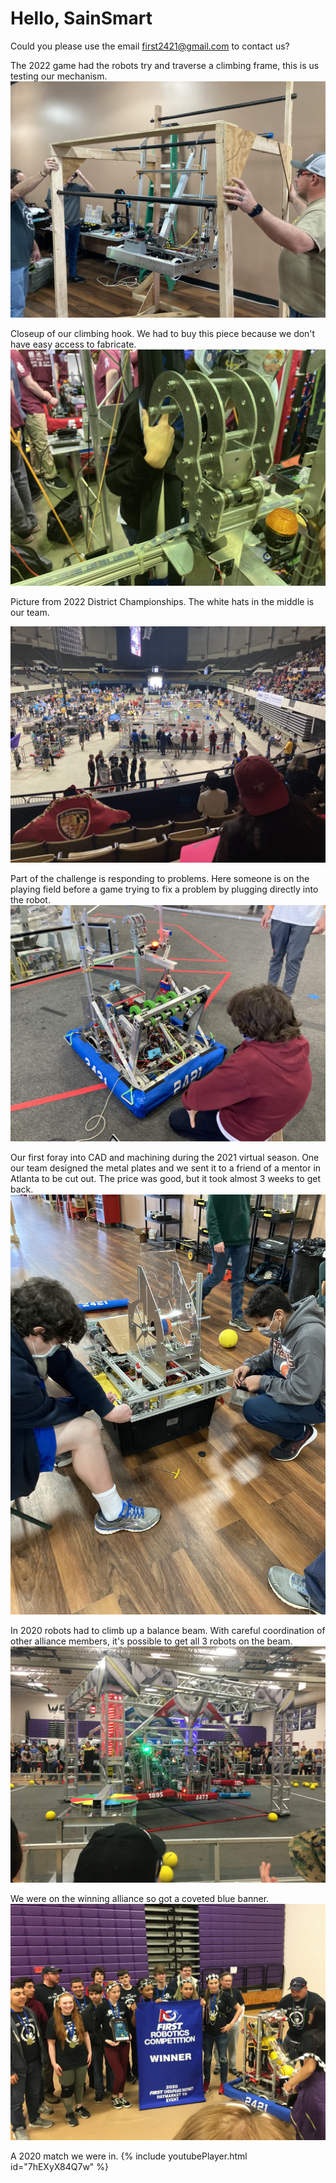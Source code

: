 # Hello, SainSmart

Could you please use the email first2421@gmail.com to contact us?

The 2022 game had the robots try and traverse a climbing frame, this is us testing our mechanism.
![Testing the climber](/images/pics/climbing_test.jpeg)

Closeup of our climbing hook. We had to buy this piece because we don't have easy access to fabricate.
![Climber Closeup](/images/pics/climber_close1.jpeg)

Picture from 2022 District Championships. The white hats in the middle is our team.

![District Championships](/images/pics/district1.jpeg)

Part of the challenge is responding to problems. Here someone is on the playing field before a game trying to fix a problem by plugging directly into the robot.
![Looking for problems](/images/pics/inspecting1.jpeg)

Our first foray into CAD and machining during the 2021 virtual season. One our team designed the metal plates and we sent it to a friend of a mentor in Atlanta to be cut out. The price was good, but it took almost 3 weeks to get back.
![Laser cut metal](/images/pics/lasercut1.jpeg)

In 2020 robots had to climb up a balance beam. With careful coordination of other alliance members, it's possible to get all 3 robots on the beam.
![Triple Climb 2020](/images/pics/tripleclimb1.JPG)

We were on the winning alliance so got a coveted blue banner.
![Tournament winners 2020](/images/pics/winners1.JPG)

A 2020 match we were in.
{% include youtubePlayer.html id="7hEXyX84Q7w" %}
